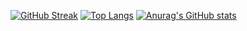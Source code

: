 [![GitHub Streak](https://streak-stats.demolab.com/?user=kaskil12&theme=transparent)](https://git.io/streak-stats)
[![Top Langs](https://github-readme-stats.vercel.app/api/top-langs/?username=kaskil12&theme=transparent)](https://github.com/anuraghazra/github-readme-stats)
[![Anurag's GitHub stats](https://github-readme-stats.vercel.app/api?username=kaskil12&theme=transparent)](https://github.com/anuraghazra/github-readme-stats)

